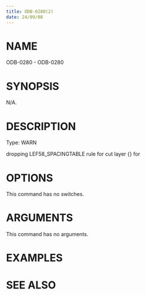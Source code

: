 ```yaml
---
title: ODB-0280(2)
date: 24/09/08
---
```


# NAME

ODB-0280 - ODB-0280

# SYNOPSIS

N/A.

# DESCRIPTION

Type: WARN

dropping LEF58_SPACINGTABLE rule for cut layer {} for

# OPTIONS

This command has no switches.

# ARGUMENTS

This command has no arguments.

# EXAMPLES

# SEE ALSO
